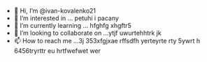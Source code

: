 - 👋 Hi, I’m @ivan-kovalenko21
- 👀 I’m interested in ... petuhi i pacany
- 🌱 I’m currently learning ... hfghfg xhgftr5
- 💞️ I’m looking to collaborate on ...ytjf uwurtehhtrk jk
- 📫 How to reach me ...3j 353xfgjxae rffsdfh yerteyrte rty 5ywrt h 6456tryrttr eu
hrtfwefwet wer
<!---3 56j
ivan-kovalenko21/ivan-kovalenko21 is a ✨ special ✨ repository because its `README.md` (this file) appears on your GitHub profile.
You can click the Preview link to take a look at your changes.
--->
